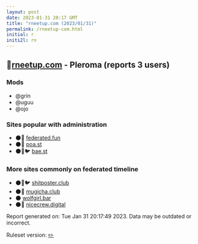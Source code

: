 ```yaml
---
layout: post
date: 2023-01-31 20:17 GMT
title: "rneetup.com (2023/01/31)"
permalink: /rneetup-com.html
initial: r
initi2l: rn
---
```


## 🐘[rneetup.com](https://rneetup.com) - Pleroma (reports 3 users)

### Mods
 * @grin
 * @uguu
 * @ojo

### Sites popular with administration

* 🌑🧸 [federated.fun](/federated-fun.html)
* 🌑🧸 [poa.st](/poa-st.html)
* 🌑🧸🐦 [bae.st](/bae-st.html)

### More sites commonly on federated timeline

* 🌑🧸🐦 [shitposter.club](/shitposter-club.html)
* 🌑🧸 [mugicha.club](/mugicha-club.html)
* 🌑 [wolfgirl.bar](/wolfgirl-bar.html)
* 🌑🧸 [nicecrew.digital](/nicecrew-digital.html)

Report generated on: Tue Jan 31 20:17:49 2023. Data may be outdated or incorrect.

Ruleset version: [✏️](/version-pencil)
